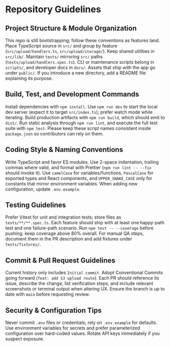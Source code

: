 # Repository Guidelines

## Project Structure & Module Organization
This repo is still bootstrapping; follow these conventions as features land. Place TypeScript source in `src/` and group by feature (`src/upload/handlers.ts`, `src/upload/storage/`). Keep shared utilities in `src/lib/`. Maintain `tests/` mirroring `src/` paths (`tests/upload/handlers.spec.ts`). CLI or maintenance scripts belong in `scripts/`, and developer docs in `docs/`. Assets that ship with the app go under `public/`. If you introduce a new directory, add a README file explaining its purpose.

## Build, Test, and Development Commands
Install dependencies with `npm install`. Use `npm run dev` to start the local dev server (expect it to target `src/index.ts`); prefer watch mode while iterating. Build production artifacts with `npm run build`, which should emit to `dist/`. Run static analysis through `npm run lint`, and execute the full test suite with `npm test`. Please keep these script names consistent inside `package.json` so contributors can rely on them.

## Coding Style & Naming Conventions
Write TypeScript and favor ES modules. Use 2-space indentation, trailing commas where valid, and format with Prettier (`npm run lint -- --fix` should invoke it). Use `camelCase` for variables/functions, `PascalCase` for exported types and React components, and `UPPER_SNAKE_CASE` only for constants that mirror environment variables. When adding new configuration, update `.env.example`.

## Testing Guidelines
Prefer Vitest for unit and integration tests; store files as `tests/**/**.spec.ts`. Each feature should ship with at least one happy-path test and one failure-path scenario. Run `npm test -- --coverage` before pushing; keep coverage above 80% overall. For manual QA steps, document them in the PR description and add fixtures under `tests/fixtures/`.

## Commit & Pull Request Guidelines
Current history only includes `Initial commit`. Adopt Conventional Commits going forward (`feat: add S3 upload route`). Each PR should reference its issue, describe the change, list verification steps, and include relevant screenshots or terminal output when altering UX. Ensure the branch is up to date with `main` before requesting review.

## Security & Configuration Tips
Never commit `.env` files or credentials; rely on `.env.example` for defaults. Use environment variables for secrets and prefer parameterized configuration over hard-coded values. Rotate API keys immediately if you suspect exposure.
